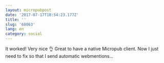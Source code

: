 ```yaml
---
layout: micropubpost
date: '2017-07-17T18:54:23.177Z'
title: ''
slug: '68063'
lang: en
category: social
---
```

It worked! Very nice 👌 Great to have a native Micropub client. Now I just need to fix so that I send automatic webmentions...
